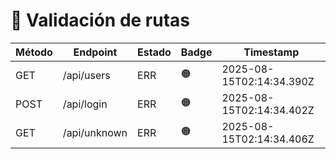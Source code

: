 # 🧪 Validación de rutas

| Método | Endpoint | Estado | Badge | Timestamp |
|--------|----------|--------|--------|-----------|
| GET | /api/users | ERR | 🟠 | 2025-08-15T02:14:34.390Z |
| POST | /api/login | ERR | 🟠 | 2025-08-15T02:14:34.402Z |
| GET | /api/unknown | ERR | 🟠 | 2025-08-15T02:14:34.406Z |
